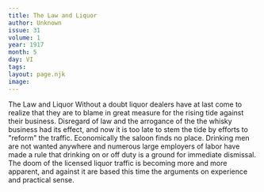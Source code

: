 ```yaml
---
title: The Law and Liquor
author: Unknown
issue: 31
volume: 1
year: 1917
month: 5
day: VI
tags:
layout: page.njk
image:
---
```

The Law and Liquor   Without a doubt liquor dealers have at last come to realize that they are to blame in great measure for the rising tide against their business. Disregard of law and the arrogance of the the whisky business had its effect, and now it is too late to stem the tide by efforts to "reform" the traffic. Economically the saloon finds no place. Drinking men are not wanted anywhere and numerous large employers of labor have made a rule that drinking on or off duty is a ground for immediate dismissal. The doom of the licensed liquor traffic is becoming more and more apparent, and against it are based this time the arguments on experience and practical sense.      

